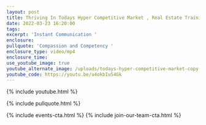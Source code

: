 ```yaml
---
layout: post
title: Thriving In Todays Hyper Competitive Market , Real Estate Training.
date: 2022-03-23 16:20:00
tags:
excerpt: 'Instant Communication '
enclosure:
pullquote: 'Compassion and Competency '
enclosure_type: video/mp4
enclosure_time:
use_youtube_image: true
youtube_alternate_image: /uploads/todays-hyper-competitive-market-copy.jpg
youtube_code: https://youtu.be/u4okbIu54Gk
---
```

{% include youtube.html %}

{% include pullquote.html %}

{% include events-cta.html %} {% include join-our-team-cta.html %}
